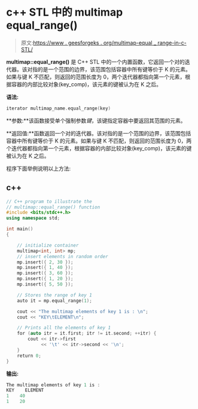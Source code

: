# c++ STL 中的 multimap equal_range()

> 原文:[https://www . geesforgeks . org/multimap-equal _ range-in-c-STL/](https://www.geeksforgeeks.org/multimap-equal_range-in-c-stl/)

**multimap::equal_range()** 是 C++ STL 中的一个内置函数，它返回一个对的迭代器。该对指的是一个范围的边界，该范围包括容器中所有键等价于 K 的元素。如果与键 K 不匹配，则返回的范围长度为 0，两个迭代器都指向第一个元素，根据容器的内部比较对象(key_comp)，该元素的键被认为在 K 之后。

**语法:**

```cpp
iterator multimap_name.equal_range(key)

```

**参数:**该函数接受单个强制参数*键*，该键指定容器中要返回其范围的元素。

**返回值:**函数返回一个对的迭代器。该对指的是一个范围的边界，该范围包括容器中所有键等价于 K 的元素。如果与键 K 不匹配，则返回的范围长度为 0，两个迭代器都指向第一个元素，根据容器的内部比较对象(key_comp)，该元素的键被认为在 K 之后。

程序下面举例说明以上方法:

## c++

```cpp
// C++ program to illustrate the
// multimap::equal_range() function
#include <bits/stdc++.h>
using namespace std;

int main()
{

    // initialize container
    multimap<int, int> mp;
    // insert elements in random order
    mp.insert({ 2, 30 });
    mp.insert({ 1, 40 });
    mp.insert({ 3, 60 });
    mp.insert({ 1, 20 });
    mp.insert({ 5, 50 });

    // Stores the range of key 1
    auto it = mp.equal_range(1);

    cout << "The multimap elements of key 1 is : \n";
    cout << "KEY\tELEMENT\n";

    // Prints all the elements of key 1
    for (auto itr = it.first; itr != it.second; ++itr) {
        cout << itr->first
             << '\t' << itr->second << '\n';
    }
    return 0;
}
```

**输出:**

```cpp
The multimap elements of key 1 is : 
KEY    ELEMENT
1    40
1    20

```